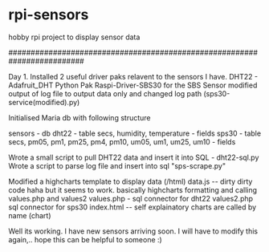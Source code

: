 # rpi-sensors
hobby rpi project to display sensor data 




#########################################################################


Day 1. Installed 2 useful driver paks relavent to the sensors I have.
DHT22 - Adafruit_DHT Python Pak
Raspi-Driver-SBS30 for the SBS Sensor 
  modified output of log file to output data only and changed log path (sps30-service(modified).py)

Initialised Maria db with following structure

sensors - db
  dht22 - table
    secs, humidity, temperature - fields
  sps30 - table
    secs, pm05, pm1, pm25, pm4, pm10, um05, um1, um25, um10 - fields
    
Wrote a small script to pull DHT22 data and insert it into SQL - dht22-sql.py
Wrote a script to parse log file and insert into sql "sps-scrape.py"

Modified a highcharts template to display data (/html)
data.js -- dirty dirty code haha but it seems to work. basically highcharts formatting and calling values.php and values2
values.php - sql connector for dht22
values2.php sql connector for sps30
index.html -- self explainatory charts are called by name (chart)


Well its working. I have new sensors arriving soon. I will have to modify this again,.. hope this can be helpful to someone :)
